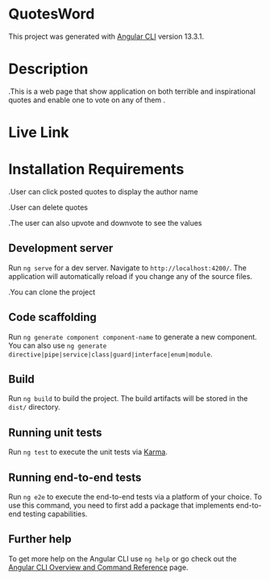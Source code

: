 # QuotesWord

This project was generated with [Angular CLI](https://github.com/angular/angular-cli) version 13.3.1.

# Description
.This is a web page that show application on both terrible and inspirational quotes and enable one to vote on any of them .
# Live Link

# Installation Requirements
.User can click posted quotes to display the author name

.User can delete quotes

.The user can also upvote and downvote to see the values


## Development server

Run `ng serve` for a dev server. Navigate to `http://localhost:4200/`. The application will automatically reload if you change any of the source files.

.You can clone the project
## Code scaffolding

Run `ng generate component component-name` to generate a new component. You can also use `ng generate directive|pipe|service|class|guard|interface|enum|module`.

## Build

Run `ng build` to build the project. The build artifacts will be stored in the `dist/` directory.

## Running unit tests

Run `ng test` to execute the unit tests via [Karma](https://karma-runner.github.io).

## Running end-to-end tests

Run `ng e2e` to execute the end-to-end tests via a platform of your choice. To use this command, you need to first add a package that implements end-to-end testing capabilities.

## Further help

To get more help on the Angular CLI use `ng help` or go check out the [Angular CLI Overview and Command Reference](https://angular.io/cli) page.
